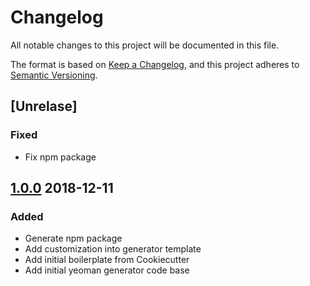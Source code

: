 # Changelog

All notable changes to this project will be documented in this file.

The format is based on [Keep a Changelog](https://keepachangelog.com/en/1.0.0/),
and this project adheres to [Semantic Versioning](https://semver.org/spec/v2.0.0.html).

## [Unrelase]

### Fixed

- Fix npm package

## [1.0.0] 2018-12-11

### Added

- Generate npm package
- Add customization into generator template
- Add initial boilerplate from Cookiecutter
- Add initial yeoman generator code base

[1.0.0]: https://github.com/toptive/generator-toptive-python/releases/tag/release-v1.0.0
